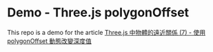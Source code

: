 # Demo - Three.js polygonOffset

This repo is a demo for the article [Three.js 中物體的遠近關係 (7) - 使用 polygonOffset 動態改變深度值](https://www.blog.bcjohn.com/2025/05/29/three-js-中物體的遠近關係-7-使用-polygonoffset-動態改變深度值/)
